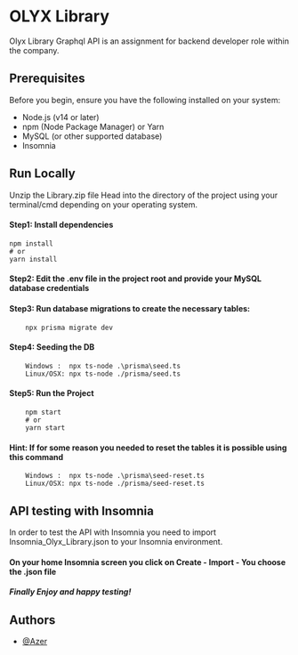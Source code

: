 
# OLYX Library

Olyx Library Graphql API is an assignment for backend developer role within the company.



## Prerequisites
Before you begin, ensure you have the following installed on your system:

- Node.js (v14 or later)
- npm (Node Package Manager) or Yarn
- MySQL (or other supported database)
- Insomnia
## Run Locally

Unzip the Library.zip file
Head into the directory of the project using your terminal/cmd depending on your operating system.

#### Step1: Install dependencies
    npm install
    # or
    yarn install

#### Step2: Edit the .env file in the project root and provide your MySQL database credentials

#### Step3: Run database migrations to create the necessary tables:
```
    npx prisma migrate dev
```

#### Step4: Seeding the DB
```
    Windows :  npx ts-node .\prisma\seed.ts
    Linux/OSX: npx ts-node ./prisma/seed.ts
```

#### Step5: Run the Project
```
    npm start
    # or
    yarn start
```

#### Hint: If for some reason you needed to reset the tables it is possible using this command
```
    Windows :  npx ts-node .\prisma\seed-reset.ts
    Linux/OSX: npx ts-node ./prisma/seed-reset.ts
```

## API testing with Insomnia
In order to test the API with Insomnia you need to import Insomnia_Olyx_Library.json to your Insomnia environment.
#### On your home Insomnia screen you click on Create - Import - You choose the .json file

##### Finally Enjoy and happy testing!
## Authors

- [@Azer](https://github.com/Azer5C74)
